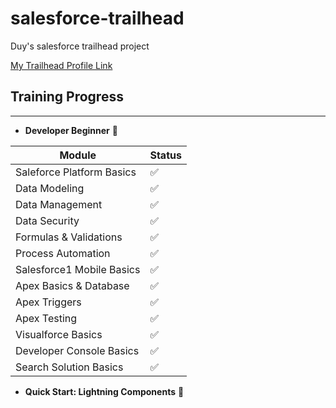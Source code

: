 # salesforce-trailhead
Duy's salesforce trailhead project

[My Trailhead Profile Link](https://trailhead.salesforce.com/users/profiles/00550000006ddSaAAI)

## Training Progress
----

- **Developer Beginner**   :star2:

| Module | Status |
| ------ | ------ |
| Saleforce Platform Basics | :white_check_mark: |
| Data Modeling | :white_check_mark: |
| Data Management | :white_check_mark: |
| Data Security | :white_check_mark: |
| Formulas & Validations | :white_check_mark: |
| Process Automation | :white_check_mark: |
| Salesforce1 Mobile Basics | :white_check_mark: |
| Apex Basics & Database | :white_check_mark: |
| Apex Triggers | :white_check_mark: |
| Apex Testing | :white_check_mark: |
| Visualforce Basics | :white_check_mark: |
| Developer Console Basics | :white_check_mark: |
| Search Solution Basics | :white_check_mark: |

- **Quick Start: Lightning Components**   :star2:
